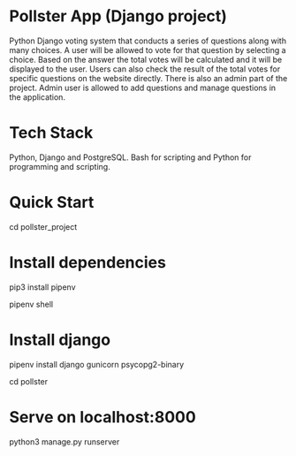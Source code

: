 # Pollster App (Django project)
Python Django voting system that conducts a series of questions along with many choices. A user will be allowed to vote for that question by selecting a choice. Based on the answer the total votes will be calculated and it will be displayed to the user. Users can also check the result of the total votes for specific questions on the website directly. There is also an admin part of the project. Admin user is allowed to add questions and manage questions in the application. 

# Tech Stack
Python, Django and PostgreSQL. Bash for scripting and Python for programming and scripting.

# Quick Start
cd pollster_project
# Install dependencies
pip3 install pipenv

pipenv shell
# Install django
pipenv install django gunicorn psycopg2-binary

cd pollster
# Serve on localhost:8000
python3 manage.py runserver
